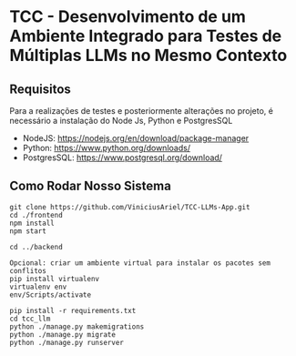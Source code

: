# TCC - Desenvolvimento de um Ambiente Integrado para Testes de Múltiplas LLMs no Mesmo Contexto

## Requisitos
Para a realizações de testes e posteriormente alterações no projeto, é necessário a instalação do Node Js, Python e PostgresSQL
- NodeJS: https://nodejs.org/en/download/package-manager
- Python: https://www.python.org/downloads/
- PostgresSQL: https://www.postgresql.org/download/

## Como Rodar Nosso Sistema
```
git clone https://github.com/ViniciusAriel/TCC-LLMs-App.git
cd ./frontend
npm install
npm start

cd ../backend

Opcional: criar um ambiente virtual para instalar os pacotes sem conflitos
pip install virtualenv
virtualenv env
env/Scripts/activate

pip install -r requirements.txt
cd tcc_llm
python ./manage.py makemigrations
python ./manage.py migrate
python ./manage.py runserver
```
